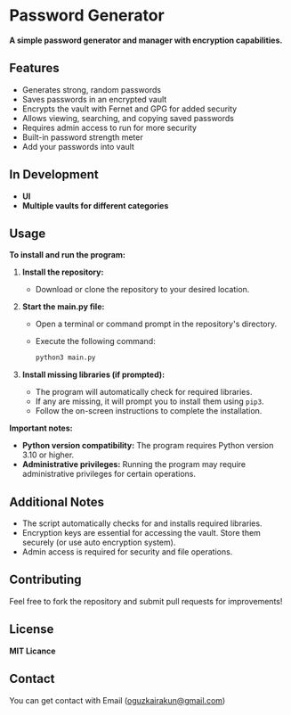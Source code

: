# Password Generator

**A simple password generator and manager with encryption capabilities.**

## Features

- Generates strong, random passwords
- Saves passwords in an encrypted vault
- Encrypts the vault with Fernet and GPG for added security
- Allows viewing, searching, and copying saved passwords
- Requires admin access to run for more security
- Built-in password strength meter
- Add your passwords into vault
  
## In Development
- **UI**
- **Multiple vaults for different categories**

## Usage
**To install and run the program:**

1. **Install the repository:**
   - Download or clone the repository to your desired location.

2. **Start the main.py file:**
   - Open a terminal or command prompt in the repository's directory.
   - Execute the following command:

     ```bash
     python3 main.py
     ```

3. **Install missing libraries (if prompted):**
   - The program will automatically check for required libraries.
   - If any are missing, it will prompt you to install them using `pip3`.
   - Follow the on-screen instructions to complete the installation.

**Important notes:**

- **Python version compatibility:** The program requires Python version 3.10 or higher.
- **Administrative privileges:** Running the program may require administrative privileges for certain operations.


## Additional Notes

- The script automatically checks for and installs required libraries.
- Encryption keys are essential for accessing the vault. Store them securely (or use auto encryption system).
- Admin access is required for security and file operations.

## Contributing

Feel free to fork the repository and submit pull requests for improvements!

## License

**MIT Licance**

## Contact
You can get contact with Email (oguzkairakun@gmail.com)
